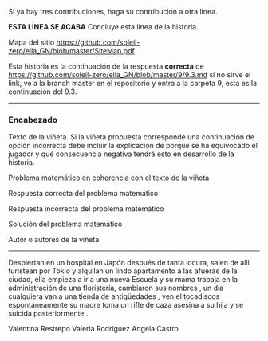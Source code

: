 Si ya hay tres contribuciones, haga su contribución a otra linea.

**ESTA LÍNEA SE ACABA** Concluye esta línea de la historia. 

Mapa del sitio https://github.com/soleil-zero/ella_GN/blob/master/SiteMap.pdf

Esta historia es la continuación de la respuesta **correcta** de https://github.com/soleil-zero/ella_GN/blob/master/9/9.3.md si no sirve el link, 
ve a la branch master en el repositorio y entra a la carpeta 9, esta es la continuación del 9.3.

**********************************************************************
### Encabezado

Texto de la viñeta. Si la viñeta propuesta corresponde una continuación de opción incorrecta debe incluir la explicación de porque se ha equivocado el jugador y qué consecuencia negativa tendrá esto en desarrollo de la historia.

Problema matemático en coherencia con el texto de la viñeta

Respuesta correcta del problema matemático

Respuesta incorrecta del problema matemático

Solución del problema matemático

Autor o autores de la viñeta
**********************************************************************
Despiertan en un hospital en Japón después de tanta locura, salen de allí turistean por  Tokio y alquilan un lindo apartamento a las afueras de la ciudad, ella empieza a ir a una nueva Escuela y su mama trabaja en la administración de una floristería, cambiaron sus nombres , un día cualquiera van a una tienda de antigüedades , ven el tocadiscos espontáneamente su madre toma un rifle de caza asesina a su hija y se suicida posteriormente .

Valentina Restrepo
Valeria Rodríguez 
Angela Castro
